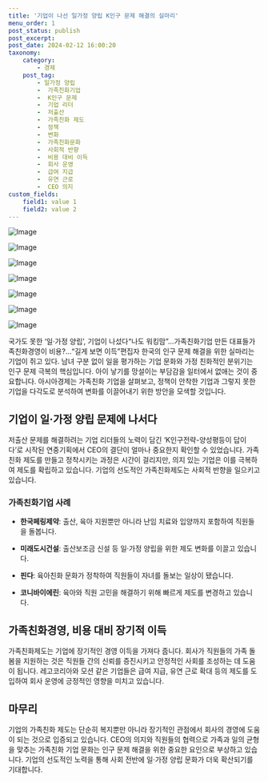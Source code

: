 ```yaml
---
title: '기업이 나선 일가정 양립 K인구 문제 해결의 실마리'
menu_order: 1
post_status: publish
post_excerpt: 
post_date: 2024-02-12 16:00:20
taxonomy:
    category:
        - 경제
    post_tag:
        - 일가정 양립
        -  가족친화기업
        -  K인구 문제
        -  기업 리더
        -  저출산
        -  가족친화 제도
        -  정책
        -  변화
        -  가족친화문화
        -  사회적 반향
        -  비용 대비 이득
        -  회사 운영
        -  급여 지급
        -  유연 근로
        -  CEO 의지
custom_fields:
    field1: value 1
    field2: value 2
---
```


![Image](https://imgnews.pstatic.net/image/277/2024/02/11/0005378608_001_20240212022201332.jpg?type=w647)

![Image](https://imgnews.pstatic.net/image/277/2024/02/11/0005378608_002_20240212022201374.jpg?type=w647)

![Image](https://imgnews.pstatic.net/image/277/2024/02/11/0005378608_003_20240212022201404.jpg?type=w647)

![Image](https://imgnews.pstatic.net/image/277/2024/02/11/0005378608_004_20240212022201429.jpg?type=w647)

![Image](https://imgnews.pstatic.net/image/277/2024/02/11/0005378608_005_20240212022201457.jpg?type=w647)

![Image](https://imgnews.pstatic.net/image/277/2024/02/11/0005378608_006_20240212022201481.jpg?type=w647)

![Image](https://imgnews.pstatic.net/image/277/2024/02/11/0005378608_007_20240212022201507.jpg?type=w647)

국가도 못한 ‘일·가정 양립’, 기업이 나섰다“나도 워킹맘”…가족친화기업 만든 대표들가족친화경영이 비용?…“길게 보면 이득”편집자
한국의 인구 문제 해결을 위한 실마리는 기업이 쥐고 있다. 남녀 구분 없이 일을 평가하는 기업 문화와 가정 친화적인 분위기는 인구 문제 극복의 핵심입니다. 아이 낳기를 망설이는 부담감을 일터에서 없애는 것이 중요합니다. 아시아경제는 가족친화 기업을 살펴보고, 정책이 안착한 기업과 그렇지 못한 기업을 다각도로 분석하여 변화를 이끌어내기 위한 방안을 모색할 것입니다.
## 기업이 일·가정 양립 문제에 나서다
저출산 문제를 해결하려는 기업 리더들의 노력이 담긴 ‘K인구전략-양성평등이 답이다’로 시작된 연중기획에서 CEO의 결단이 얼마나 중요한지 확인할 수 있었습니다. 가족친화 제도를 만들고 정착시키는 과정은 시간이 걸리지만, 의지 있는 기업은 이를 극복하여 제도를 확립하고 있습니다. 기업의 선도적인 가족친화제도는 사회적 반향을 일으키고 있습니다.
### 가족친화기업 사례
- **한국페링제약**: 출산, 육아 지원뿐만 아니라 난임 치료와 입양까지 포함하여 직원들을 돌봅니다.
  
- **미래도시건설**: 출산보조금 신설 등 일·가정 양립을 위한 제도 변화를 이끌고 있습니다.
- **핀다**: 육아친화 문화가 정착하여 직원들이 자녀를 돌보는 일상이 됐습니다.
- **코니바이에린**: 육아와 직원 고민을 해결하기 위해 빠르게 제도를 변경하고 있습니다.
## 가족친화경영, 비용 대비 장기적 이득
가족친화제도는 기업에 장기적인 경영 이득을 가져다 줍니다. 회사가 직원들의 가족 돌봄을 지원하는 것은 직원들 간의 신뢰를 증진시키고 안정적인 사회를 조성하는 데 도움이 됩니다. 레고코리아와 모션 같은 기업들은 급여 지급, 유연 근로 확대 등의 제도를 도입하여 회사 운영에 긍정적인 영향을 미치고 있습니다.
## 마무리
기업의 가족친화 제도는 단순히 복지뿐만 아니라 장기적인 관점에서 회사의 경영에 도움이 되는 것으로 입증되고 있습니다. CEO의 의지와 직원들의 협력으로 가족과 일의 균형을 맞추는 가족친화 기업 문화는 인구 문제 해결을 위한 중요한 요인으로 부상하고 있습니다. 기업의 선도적인 노력을 통해 사회 전반에 일·가정 양립 문화가 더욱 확산되기를 기대합니다.
